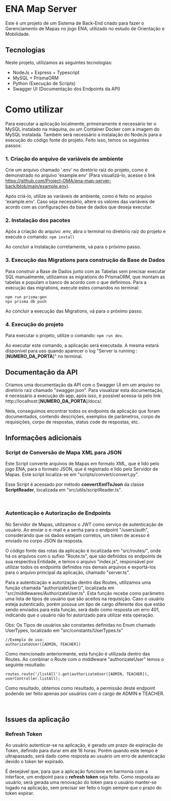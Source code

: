 # ENA Map Server

Este é um projeto de um Sistema de Back-End criado para fazer o Gerenciamento de Mapas no jogo ENA, utilizado no estudo de Orientação e Mobilidade.

## Tecnologias

Neste projeto, utilizamos as seguintes tecnologias:
* NodeJs + Express + Typescript
* MySQL + PrismaORM
* Python (Execução de Scripts)
* Swagger UI (Documentação dos Endpoints da API)

# Como utilizar 

Para executar a aplicação localmente, primeiramente é necessário ter o MySQL instalado na máquina, ou um Container Docker com a imagem do MySQL instalada. Também será necessário a instalação do NodeJs para a execução do código fonte do projeto. 
Feito isso, temos os seguintes passos:

### 1. Criação do arquivo de variáveis de ambiente

Crie um arquivo chamado '.env' no diretório raíz do projeto, como é demonstrado no arquivo 'example.env' (Para visualizá-lo, acesse o link https://github.com/Project-OMA/ena-map-server-back/blob/main/example.env).

Após criá-lo, utilize as variáveis de ambiente, como é feito no arquivo 'example.env'. Caso seja necessário, altere os valores das variáveis de acordo com as configurações da base de dados que deseja executar.

### 2. Instalação dos pacotes

Após a criação do arquivo .env, abra o terminal no diretório raíz do projeto e execute o comando: ```npm install```

Ao concluir a instalação corretamente, vá para o próximo passo.

### 3. Execução das Migrations para construção da Base de Dados

Para construir a Base de Dados junto com as Tabelas sem precisar executar SQL manualmente, utilizamos as migrations do PrismaORM, que montam as tabelas e populam o banco de acordo com o que definimos. Para a execução das migrations, execute estes comandos no terminal:

```
npm run prisma:gen
npx prisma db push
```

Ao concluir a execução das Migrations, vá para o próximo passo.

### 4. Execução do projeto

Para executar o projeto, utilize o comando: ```npm run dev```. 

Ao executar este comando, a aplicação será executada. A mesma estará disponível para uso quando aparecer o log "Server is running : [**NUMERO_DA_PORTA**]" no terminal.

## Documentação da API

Criamos uma documentação da API com o Swagger UI em um arquivo no diretório raíz chamado "swagger.json". Para visualizar esta documentação, é necessário a execução do app, após isso, é possível acessa-la pelo link http://localhost:[**NUMERO_DA_PORTA**]/docs/.

Nela, conseguimos encontrar todos os endpoints da aplicação que foram documentados, contendo descrições, exemplos de parâmetros, corpo de requisições, corpo de respostas, status code de respostas, etc.

## Informações adicionais

### Script de Conversão de Mapa XML para JSON

Este Script converte arquivos de Mapas em formato XML, que é lido pelo jogo ENA, para o formato JSON, que é registrado e lido pelo Servidor de Mapas. Este script localiza-se em "scripts/convert/convert.py".

Esse Script é acessado por método **convertXmlToJson** da classe **ScriptReader**, localizada em "src/utils/scriptReader.ts".

<br>

### Autenticação e Autorização de Endpoints

No Servidor de Mapas, utilizamos o JWT como serviço de autenticação de usuário. Ao enviar o e-mail e a senha para o endpoint "/users/auth", considerando que os dados estejam corretos, um token de acesso é enviado no corpo JSON da resposta.

O código fonte das rotas da aplicação é localizada em "src/routes/", onde há os arquivos com o sufixo "Route.ts", que são definidos os endpoints de sua respectiva Entidade, e temos o arquivo "index.js", responsável por utilizar todos os endpoints definidos nos demais arquivos e exportá-los para o arquivo principal da aplicação, chamado "server.ts".

Para a autenticação e autorização dentro das Routes, utilizamos uma função chamada "authorizateUser()", localizada em "src/middlewares/AuthorizateUser.ts". Esta função recebe como parâmetro uma lista de tipos de usuário que são aceitos na requisição. Caso o usuário esteja autenticado, porém possua um tipo de cargo diferente dos que estão sendo enviados para esta função, será dado como resposta um erro 401, indicando que o usuário não foi autorizado para utilizar esta operação.

Obs: Os Tipos de usuários são constantes definidas no Enum chamado UserTypes, localizado em "src/constants/UserTypes.ts"

```
//Exemplo de uso: 
authorizateUser([ADMIN, TEACHER])
```

Como mencionado anteriormente, esta função é utilizada dentro das Routes. Ao combinar o Route com o middleware "authorizateUser" temos o seguinte resultado:

```
routes.route('/listAll').get(authorizateUser([ADMIN, TEACHER]), userController.listAll);
```

Como resultado, obtemos como resultado, a permissão deste endpoint podendo ser feito apenas por usuários com o cargo de ADMIN e TEACHER.

<br>

## Issues da aplicação

### Refresh Token

Ao usuário autenticar-se na aplicação, é gerado um prazo de expiração do Token, definido para durar em até 16 horas. Porém quando este tempo é ultrapassado, será dado como resposta ao usuário um erro de autenticação devido o token ter expirado.

É desejável que, para que a aplicação funcione em harmonia com a interface, um endpoint para o **refresh token** seja feito. Como resposta ao usuário, será gerada uma renovação do token para o usuário manter-se logado na aplicação, sem precisar ser feito o login sempre que o prazo do token expirar.